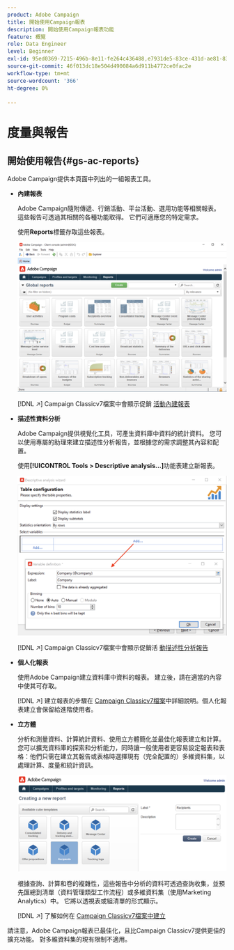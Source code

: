 ```yaml
---
product: Adobe Campaign
title: 開始使用Campaign報表
description: 開始使用Campaign報表功能
feature: 概覽
role: Data Engineer
level: Beginner
exl-id: 95ed0369-7215-496b-8e11-fe264c436488,e7931de5-83ce-431d-ae81-83793d257550
source-git-commit: 46f013dc18e504d490084a6d911b4772ce0fac2e
workflow-type: tm+mt
source-wordcount: '366'
ht-degree: 0%

---
```


# 度量與報吿

## 開始使用報告{#gs-ac-reports}

Adobe Campaign提供本頁面中列出的一組報表工具。

* **內建報表**

   Adobe Campaign隨附傳遞、行銷活動、平台活動、選用功能等相關報表。 這些報告可透過其相關的各種功能取得。 它們可適應您的特定需求。

   使用&#x200B;**Reports**&#x200B;標籤存取這些報表。

   ![](assets/built-in-reports.png)

   [!DNL :arrow_upper_right:] Campaign Classicv7檔案中會顯示促銷 [活動內建報表](https://experienceleague.adobe.com/docs/campaign-classic/using/reporting/accessing-built-in-reports/about-campaign-built-in-reports.html)

* **描述性資料分析**

   Adobe Campaign提供視覺化工具，可產生資料庫中資料的統計資料。 您可以使用專屬的助理來建立描述性分析報告，並根據您的需求調整其內容和配置。

   使用&#x200B;**[!UICONTROL Tools > Descriptive analysis...]**&#x200B;功能表建立新報表。

   ![](assets/desc-analysis-report.png)

   [!DNL :arrow_upper_right:] Campaign Classicv7檔案中會顯示促銷活 [動描述性分析報告](https://experienceleague.adobe.com/docs/campaign-classic/using/reporting/analyzing-populations/about-descriptive-analysis.html)

* **個人化報表**

   使用Adobe Campaign建立資料庫中資料的報表。 建立後，請在適當的內容中使其可存取。

   [!DNL :arrow_upper_right:] 建立報表的步驟在 [Campaign Classicv7檔案](https://experienceleague.adobe.com/docs/campaign-classic/using/reporting/creating-new-reports/about-reports-creation-in-campaign.html)中詳細說明。個人化報表建立會保留給進階使用者。

* **立方體**

   分析和測量資料、計算統計資料、使用立方體簡化並最佳化報表建立和計算。  您可以擴充資料庫的探索和分析能力，同時讓一般使用者更容易設定報表和表格：他們只需在建立其報告或表格時選擇現有（完全配置的）多維資料集，以處理計算、度量和統計資訊。

   ![](assets/create-a-report.png)

   根據查詢、計算和卷的複雜性，這些報告中分析的資料可透過查詢收集，並預先匯總到清單（資料管理類型工作流程）或多維資料集（使用Marketing Analytics）中。 它將以透視表或組清單的形式顯示。

   [!DNL :arrow_upper_right:] 了解如何在 [Campaign Classicv7檔案中建立](https://experienceleague.adobe.com/docs/campaign-classic/using/reporting/designing-reports-with-cubes/about-cubes.html)


請注意，Adobe Campaign報表已最佳化，且比Campaign Classicv7提供更佳的擴充功能。 對多維資料集的現有限制不適用。

